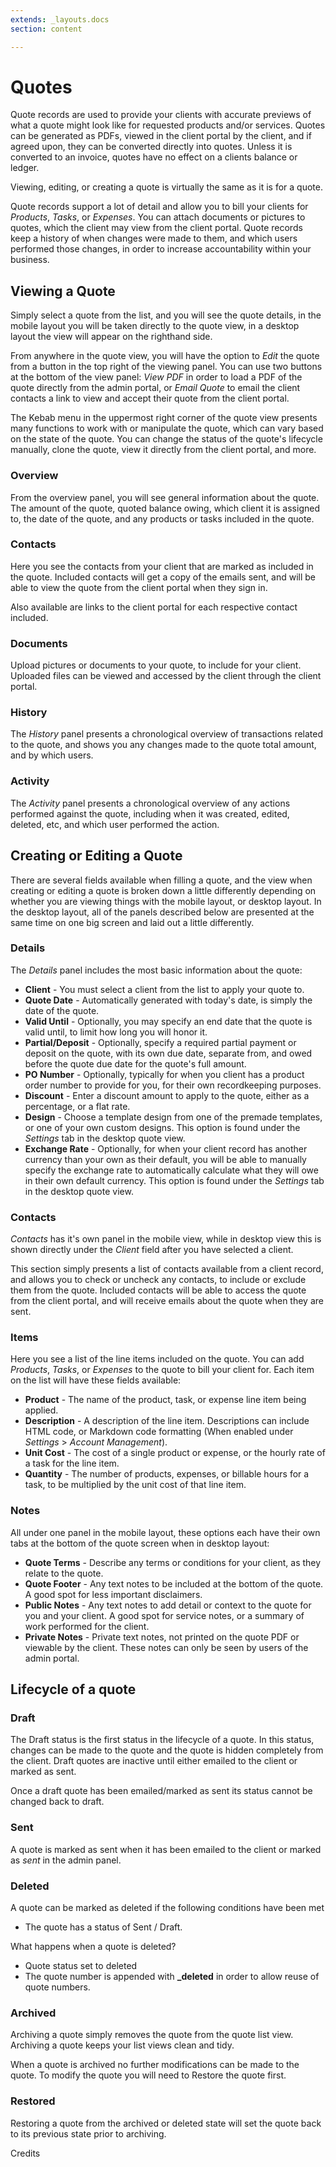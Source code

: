 ```yaml
---
extends: _layouts.docs 
section: content

---
```


# Quotes

Quote records are used to provide your clients with accurate previews of what a quote might look like for requested products and/or services.  Quotes can be generated as PDFs, viewed in the client portal by the client, and if agreed upon, they can be converted directly into quotes.  Unless it is converted to an invoice, quotes have no effect on a clients balance or ledger.

Viewing, editing, or creating a quote is virtually the same as it is for a quote.

Quote records support a lot of detail and allow you to bill your clients for *Products*, *Tasks*, or *Expenses*.  You can attach documents or pictures to quotes, which the client may view from the client portal.  Quote records keep a history of when changes were made to them, and which users performed those changes, in order to increase accountability within your business.

## Viewing a Quote

Simply select a quote from the list, and you will see the quote details, in the mobile layout you will be taken directly to the quote view, in a desktop layout the view will appear on the righthand side.

From anywhere in the quote view, you will have the option to *Edit* the quote from a button in the top right of the viewing panel.  You can use two buttons at the bottom of the view panel: *View PDF* in order to load a PDF of the quote directly from the admin portal, or *Email Quote* to email the client contacts a link to view and accept their quote from the client portal.

The Kebab menu in the uppermost right corner of the quote view presents many functions to work with or manipulate the quote, which can vary based on the state of the quote.  You can change the status of the quote's lifecycle manually, clone the quote, view it directly from the client portal, and more.

### Overview

From the overview panel, you will see general information about the quote.  The amount of the quote, quoted balance owing, which client it is assigned to, the date of the quote, and any products or tasks included in the quote.

### Contacts

Here you see the contacts from your client that are marked as included in the quote.  Included contacts will get a copy of the emails sent, and will be able to view the quote from the client portal when they sign in.

Also available are links to the client portal for each respective contact included.

### Documents

Upload pictures or documents to your quote, to include for your client.  Uploaded files can be viewed and accessed by the client through the client portal.

### History

The *History* panel presents a chronological overview of transactions related to the quote, and shows you any changes made to the quote total amount, and by which users.

### Activity

The *Activity* panel presents a chronological overview of any actions performed against the quote, including when it was created, edited, deleted, etc, and which user performed the action.

## Creating or Editing a Quote

There are several fields available when filling a quote, and the view when creating or editing a quote is broken down a little differently depending on whether you are viewing things with the mobile layout, or desktop layout.  In the desktop layout, all of the panels described below are presented at the same time on one big screen and laid out a little differently.

### Details

The *Details* panel includes the most basic information about the quote:

* **Client** - You must select a client from the list to apply your quote to.
* **Quote Date** - Automatically generated with today's date, is simply the date of the quote.
* **Valid Until** - Optionally, you may specify an end date that the quote is valid until, to limit how long you will honor it.
* **Partial/Deposit** - Optionally, specify a required partial payment or deposit on the quote, with its own due date, separate from, and owed before the quote due date for the quote's full amount.
* **PO Number** - Optionally, typically for when you client has a product order number to provide for you, for their own recordkeeping purposes.
* **Discount** - Enter a discount amount to apply to the quote, either as a percentage, or a flat rate.
* **Design** - Choose a template design from one of the premade templates, or one of your own custom designs.  This option is found under the *Settings* tab in the desktop quote view.
* **Exchange Rate** - Optionally, for when your client record has another currency than your own as their default, you will be able to manually specify the exchange rate to automatically calculate what they will owe in their own default currency.  This option is found under the *Settings* tab in the desktop quote view.

### Contacts

*Contacts* has it's own panel in the mobile view, while in desktop view this is shown directly under the *Client* field after you have selected a client.  

This section simply presents a list of contacts available from a client record, and allows you to check or uncheck any contacts, to include or exclude them from the quote.  Included contacts will be able to access the quote from the client portal, and will receive emails about the quote when they are sent.

### Items

Here you see a list of the line items included on the quote.  You can add *Products*, *Tasks*, or *Expenses* to the quote to bill your client for.  Each item on the list will have these fields available:

* **Product** - The name of the product, task, or expense line item being applied.
* **Description** - A description of the line item.  Descriptions can include HTML code, or Markdown code formatting (When enabled under *Settings* > *Account Management*).
* **Unit Cost** - The cost of a single product or expense, or the hourly rate of a task for the line item.
* **Quantity** - The number of products, expenses, or billable hours for a task, to be multiplied by the unit cost of that line item.

### Notes

All under one panel in the mobile layout, these options each have their own tabs at the bottom of the quote screen when in desktop layout:

* **Quote Terms** - Describe any terms or conditions for your client, as they relate to the quote.
* **Quote Footer** - Any text notes to be included at the bottom of the quote.  A good spot for less important disclaimers.
* **Public Notes** - Any text notes to add detail or context to the quote for you and your client.  A good spot for service notes, or a summary of work performed for the client.
* **Private Notes** - Private text notes, not printed on the quote PDF or viewable by the client.  These notes can only be seen by users of the admin portal.

## Lifecycle of a quote

### Draft

The Draft status is the first status in the lifecycle of a quote. In this status, changes can be made to the quote and the quote is hidden completely from the client. Draft quotes are inactive until either emailed to the client or marked as sent.

<x-warning>
Once a draft quote has been emailed/marked as sent its status cannot be changed back to draft.
</x-warning>

### Sent

A quote is marked as sent when it has been emailed to the client or marked as *sent* in the admin panel.

### Deleted

A quote can be marked as deleted if the following conditions have been met

* The quote has a status of Sent / Draft.

What happens when a quote is deleted?

* Quote status set to deleted
* The quote number is appended with <b>_deleted</b> in order to allow reuse of quote numbers.

### Archived

Archiving a quote simply removes the quote from the quote list view. Archiving a quote keeps your list views clean and tidy.

<x-warning>
When a quote is archived no further modifications can be made to the quote. To modify the quote you will need to Restore the quote first.
</x-warning>

### Restored

Restoring a quote from the archived or deleted state will set the quote back to its previous state prior to archiving.

<x-next url=/docs/credits>Credits</x-next>